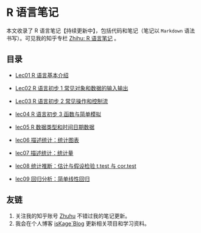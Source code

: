 # R 语言笔记

本文收录了 R 语言笔记【持续更新中】，包括代码和笔记（笔记以 `Markdown` 语法书写）。可见我的知乎专栏 [Zhihu: R 语言笔记](https://zhuanlan.zhihu.com/column/c_1876311813261488128) 。

## 目录

-  [Lec01 R 语言基本介绍](./lec01_intro/note01_intro.md)

- [Lec02 R 语言初步 1 常见对象和数据的输入输出](./lec02常见对象和数据的输入输出/note02常见对象和数据的输入输出.md)

- [Lec03 R 语言初步 2 常见操作和控制流](./lec03常见操作和控制流/note03常见操作和控制流.md)

- [lec04 R 语言初步 3 函数与简单模拟](./lec04函数与简单模拟/note04函数与简单模拟.md)

- [lec05 R 数据类型和时间日期数据](./lec05/note05统计数据类型.md)

- [lec06 描述统计：统计图表](./lec06/note06图表.md)

- [lec07 描述统计：统计量](./lec07/note07描述统计统计量.md)

- [lec08 统计推断：估计与假设检验 t.test 与 cor.test](./lec08/note08统计推断.md)

- [lec09 回归分析：简单线性回归](./lec09/note09回归分析.md)


## 友链

1. 关注我的知乎账号 [Zhuhu](https://www.zhihu.com/people/iskage) 不错过我的笔记更新。
2. 我会在个人博客 [isKage`Blog](https://blog.iskage.online/) 更新相关项目和学习资料。